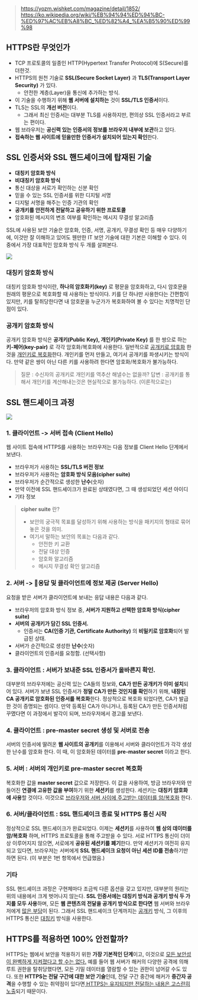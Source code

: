 
> https://yozm.wishket.com/magazine/detail/1852/
> https://ko.wikipedia.org/wiki/%EB%94%94%ED%94%BC-%ED%97%AC%EB%A8%BC_%ED%82%A4_%EA%B5%90%ED%99%98

## HTTPS란 무엇인가
- TCP 프로토콜의 일종인 HTTP(Hypertext Transfer Protocol)에 S(Secure)를 더한것.
- HTTPS의 원천 기술로 **SSL(Secure Socket Layer)** 과 **TLS(Transport Layer Security)** 가 있다.
	- 안전한 계층(Layer)을 통신에 추가하는 방식.
- 이 기술을 수행하기 위해 **웹 서버에 설치하는** 것이 **SSL/TLS 인증서**이다.
- TLS는 SSL의 **개선 버전**이다.
	- 그래서 최신 인증서는 대부분 TLS를 사용하지만, 편의상 SSL 인증서라고 부르는 편이다.
- 웹 브라우저는 **공신력 있는 인증서의 정보를 브라우저 내부에 보관**하고 있다.
- **접속하는 웹 사이트에 믿을만한 인증서가 설치되어 있는지 확인**한다.

## SSL 인증서와 SSL 핸드셰이크에 탑재된 기술
- **대칭키 암호화 방식**
- **비대칭키 암호화 방식**
- 통신 대상을 서로가 확인하는 신분 확인
- 믿을 수 있는 SSL 인증서를 위한 디지털 서명
- 디지털 서명을 해주는 인증 기관의 확인
- **공개키를 안전하게 전달하고 공유하기 위한 프로토콜**
- 암호화된 메시지의 변조 여부를 확인하는 메시지 무결성 알고리즘

SSL에 사용된 보안 기술은 암호화, 인증, 서명, 공개키, 무결성 확인 등 매우 다양하기에, 이것만 잘 이해하고 있어도 웬만한 IT 보안 기술에 대한 기본은 이해할 수 있다.
이 중에서 가장 대표적인 암호화 방식 두 개를 살펴본다.

![](../../../assets/대칭키%20암호화%20vs%20공개키%20암호화.png)

### 대칭키 암호화 방식
대칭키 암호화 방식이란, **하나의 암호화키(key)** 로 평문을 암호화하고, 다시 암호문을 원래의 평문으로 복호화할 때 사용하는 방식이다. 키를 단 하나만 사용한다는 간편함이 있지만, 키를 탈취당한다면 내 암호문을 누군가가 복호화하여 볼 수 있다는 치명적인 단점이 있다.

### 공개키 암호화 방식
공개키 암호화 방식은 **공개키(Public Key), 개인키(Private Key)** 를 한 쌍으로 하는 **키-페어(key-pair)** 로 각각 암호화/복호화에 사용한다. 일반적으로 <u>공개키로 암호화</u> 한 것을 <u>개인키로 복호화</u>한다.
개인키를 먼저 만들고, 여기서 공개키를 파생시키는 방식이다. 만약 같은 쌍이 아닌 다른 키를 사용하려 한다면 암호화/복호화가 불가능하다.

> 질문 : 수신자의 공개키로 개인키를 역추산 해낼수는 없을까?
> 답변 : 공개키를 통해서 개인키를 계산해내는것은 현실적으로 불가능하다. (이론적으로는)


## SSL 핸드셰이크 과정

![](../../../assets/SSL%20핸드셰이크%20과정.png)

### 1. 클라이언트 -> 서버 접속 (Client Hello)
웹 사이트 접속에 HTTPS를 사용하는 브라우저는 다음 정보를 Client Hello 단계에서 보낸다.
- 브라우저가 사용하는 **SSL/TLS 버전 정보**
- 브라우저가 사용하는 **암호화 방식 모음(cipher suite)**
- 브라우저가 순간적으로 생성한 **난수**(숫자)
- 만약 이전에 SSL 핸드셰이크가 완료된 상태였다면, 그 때 생성되었던 세션 아이디
- 기타 정보

> **cipher suite** 란?
> - 보안의 궁극적 목표를 달성하기 위해 사용하는 방식을 패키지의 형태로 묶어놓은 것을 의미.
> - 여기서 말하는 보안의 목표는 다음과 같다.
> 	- 안전한 키 교환
> 	- 전달 대상 인증
> 	- 암호화 알고리즘
> 	- 메시지 무결성 확인 알고리즘

### 2. 서버 -> 응답 및 클라이언트에 정보 제공 (Server Hello)
요청을 받은 서버가 클라이언트에 보내는 응답 내용은 다음과 같다.
- 브라우저의 암호화 방식 정보 중, **서버가 지원하고 선택한 암호화 방식(cipher suite)**
- **서버의 공개키가 담긴 SSL 인증서.**
	- 인증서는 **CA(인증 기관, Certificate Authority)** 의 **비밀키로 암호화**되어 발급된 상태.
- 서버가 순간적으로 생성한 **난수**(숫자)
- 클라이언트의 인증서를 요청함. (선택사항)

### 3. 클라이언트 : 서버가 보내준 SSL 인증서가 올바른지 확인.
대부분의 브라우저에는 공신력 있는 CA들의 정보와, **CA가 만든 공개키가 이미 설치**되어 있다.
서버가 보낸 SSL 인증서가 **정말 CA가 만든 것인지를 확인**하기 위해, **내장된 CA 공개키로 암호화된 인증서를 복호화**한다. 정상적으로 복호화 되었다면, CA가 발급한 것이 증명되는 셈이다.
만약 등록된 CA가 아니거나, 등록된 CA가 만든 인증서처럼 꾸몄다면 이 과정에서 발각이 되며, 브라우저에서 경고를 보낸다.

### 4. 클라이언트 : pre-master secret 생성 및 서버로 전송
서버의 인증서에 딸려온 **웹 사이트의 공개키**를 이용해서 서버와 클라이언트가 각각 생성한 난수를 암호화 한다.
이 때, 이 암호화된 데이터를 **pre-master secret** 이라고 한다.

### 5. 서버 : 서버의 개인키로 pre-master secret 복호화
복호화한 값을 **master secret** 값으로 저장한다. 이 값을 사용하여, 방금 브라우저와 만들어진 **연결에 고유한 값을 부여**하기 위한 **세션키**를 생성한다.
세션키는 **대칭키 암호화에 사용**할 것이다. 이것으로 <u>브라우저와 서버 사이에 주고받는 데이터를 암/복호화</u> 한다.

### 6. 서버/클라이언트 : SSL 핸드셰이크 종료 및 HTTPS 통신 시작
정상적으로 SSL 핸드셰이크가 완료되었다. 이제는 **세션키**를 사용하여 **웹 상의 데이터를 암/복호화** 하며, HTTPS 프로토콜을 통해 주고받을 수 있다.
서로 HTTPS 통신이 더이상 이루어지지 않으면, 서로에게 **공유된 세션키를 폐기**한다. 만약 세션키가 여전히 유지되고 있다면, 브라우저는 서버에게 **SSL 핸드셰이크 요청이 아닌 세션 ID를 전송**하기만 하면 된다. (이 부분은 1번 항목에서 언급했음.)

### 기타
SSL 핸드셰이크 과정은 구현체마다 조금씩 다른 옵션을 갖고 있지만, 대부분의 원리는 위의 내용에서 크게 벗어나지 않는다. **SSL 인증서에는 대칭키 방식과 공개키 방식 두 가지를 모두 사용**하며, 모든 **웹 콘텐츠의 전달을 공개키 방식으로 한다면** 웹 서버와 브라우저에게 <u>많은 부담</u>이 된다. 그래서 SSL 핸드셰이크 단계까지는 <u>공개키</u> 방식, 그 이후의 HTTPS 통신은 <u>대칭키</u> 방식을 사용한다.

## HTTPS를 적용하면 100% 안전할까?
HTTPS는 웹에서 보안을 적용하기 위한 **가장 기본적인 단계**이고, 이것으로 <u>모든 보안성이 완벽하게 지켜졌다고 할 수는 없다.</u> 예를 들어 웹 서버가 해커의 다양한 공격에 의해 루트 권한을 탈취당했다면, 모든 기밀 데이터를 열람할 수 있는 권한이 넘어갈 수도 있다. 또한 **HTTPS는 전달 구간에 대한 보안 기술**인데, 전달 구간 중간에 해커가 **중간자 공격**을 수행할 수 있는 취약점이 있다면<u> HTTPS는 유지되지만 전달하는 내용은 고스란히 노출</u>되기 때문이다.

